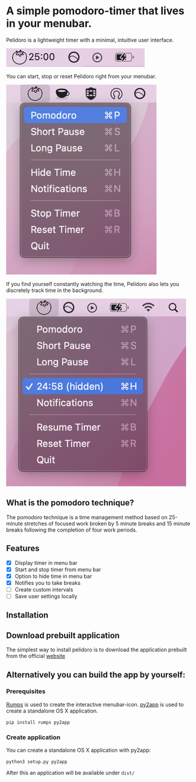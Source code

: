 # A simple pomodoro-timer that lives in your menubar.

Pelidoro is a lightweight timer with a minimal, intuitive user interface.

![Screenshot of Pelidoro in action.](doc/images/menubar.png)

You can start, stop or reset Pelidoro right from your menubar.

![Screenshot of Pelidoro in action.](doc/images/menubar_menu.png)

If you find yourself constantly watching the time, Pelidoro also lets you discretely track time in the background.

![Screenshot of Pelidoro in action.](doc/images/menubar_hidden.png)

## What is the pomodoro technique?
The pomodoro technique is a time management method based on 25-minute stretches of focused work broken by 5 
minute breaks and 15 minute breaks following the completion of four work periods. 

## Features

- [x] Display timer in menu bar
- [x] Start and stop timer from menu bar
- [x] Option to hide time in menu bar
- [x] Notifies you to take breaks
- [ ] Create custom intervals
- [ ] Save user settings locally

## Installation
## Download prebuilt application
The simplest way to install pelidoro is to download the application prebuilt from the official [website]


[website]: https://app.paulpelikan.de
## Alternatively you can build the app by yourself:
### Prerequisites

[Rumps] is used to create the interactive menubar-icon. [py2app] is used to create a standalone OS X application.

    pip install rumps py2app

[Rumps]: https://github.com/jaredks/rumps
[py2app]: https://github.com/ronaldoussoren/py2app

### Create application

You can create a standalone OS X application with py2app:

    python3 setup.py py2app

After this an application will be available under `dist/`



